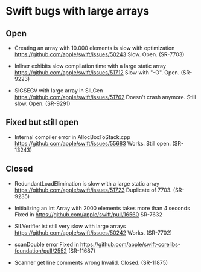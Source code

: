 # Swift bugs with large arrays

## Open

* Creating an array with 10.000 elements is slow with optimization
  https://github.com/apple/swift/issues/50243
  Slow. Open.
  (SR-7703)

* Inliner exhibits slow compilation time with a large static array 
  https://github.com/apple/swift/issues/51712
  Slow with "-O". Open.
  (SR-9223)

* SIGSEGV with large array in SILGen
  https://github.com/apple/swift/issues/51762
  Doesn't crash anymore. Still slow. Open.
  (SR-9291)

## Fixed but still open

* Internal compiler error in AllocBoxToStack.cpp
  https://github.com/apple/swift/issues/55683
  Works. Still open.
  (SR-13243)

## Closed

* RedundantLoadElimination is slow with a large static array
  https://github.com/apple/swift/issues/51723
  Duplicate of 7703.
  (SR-9235)

* Initializing an Int Array with 2000 elements takes more than 4 seconds
  Fixed in https://github.com/apple/swift/pull/16560
  SR-7632

* SILVerifier ist still very slow with large arrays
  https://github.com/apple/swift/issues/50242
  Works. (SR-7702)

* scanDouble error
  Fixed in https://github.com/apple/swift-corelibs-foundation/pull/2552
  (SR-11687)

* Scanner get line comments wrong
  Invalid. Closed.
  (SR-11875)

